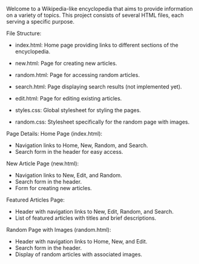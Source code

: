 Welcome to a Wikipedia-like encyclopedia that aims to provide information on a variety of topics. This project consists of several HTML files, each serving a specific purpose.

File Structure:
- index.html: Home page providing links to different sections of the encyclopedia.
  
- new.html: Page for creating new articles.
  
- random.html: Page for accessing random articles.

- search.html: Page displaying search results (not implemented yet).
  
- edit.html: Page for editing existing articles.
  
- styles.css: Global stylesheet for styling the pages.
  
- random.css: Stylesheet specifically for the random page with images.

Page Details:
Home Page (index.html):
- Navigation links to Home, New, Random, and Search.
- Search form in the header for easy access.
  
New Article Page (new.html):
- Navigation links to New, Edit, and Random.
- Search form in the header.
- Form for creating new articles.
  
Featured Articles Page:
- Header with navigation links to New, Edit, Random, and Search.
- List of featured articles with titles and brief descriptions.
  
Random Page with Images (random.html):
- Header with navigation links to Home, New, and Edit.
- Search form in the header.
- Display of random articles with associated images.

  
